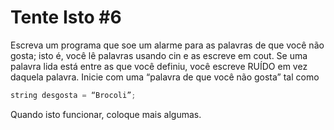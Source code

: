 # Tente Isto #6

Escreva um programa que soe um alarme para as palavras de que você não gosta; isto é, você lê palavras usando cin e as escreve em cout. Se uma palavra lida está entre as que você definiu, você escreve RUÍDO em vez daquela palavra. Inicie com uma “palavra de que você não gosta” tal como

```cpp
string desgosta = “Brocoli”;
```

Quando isto funcionar, coloque mais algumas.
